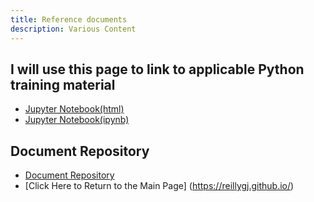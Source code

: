 ```yaml
---
title: Reference documents
description: Various Content
---
```


##  I will use this page to link to applicable Python training material
 - [Jupyter Notebook(html)](Jupyter1.html)
 - [Jupyter Notebook(ipynb)](Jupyter.ipynb)

## Document Repository 
- [Document Repository](https://github.com/Reillygj/DocumentRepository)
- [Click Here to Return to the Main Page] (https://reillygj.github.io/)


